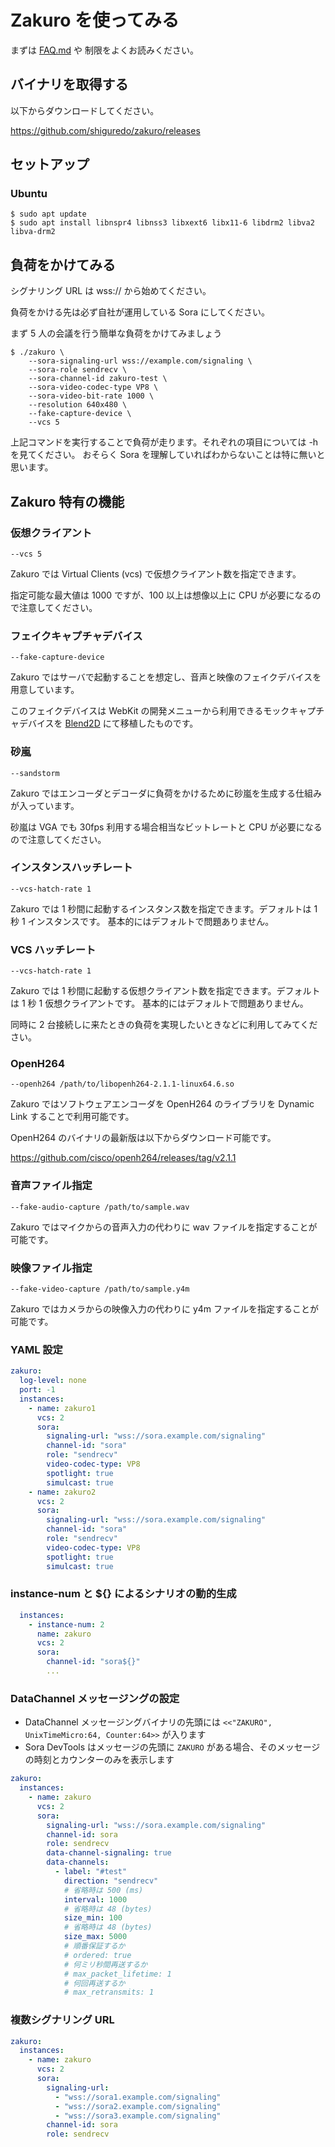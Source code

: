 # Zakuro を使ってみる

まずは [FAQ.md](FAQ.md) や 制限をよくお読みください。

## バイナリを取得する

以下からダウンロードしてください。

https://github.com/shiguredo/zakuro/releases

## セットアップ

### Ubuntu

```shell
$ sudo apt update
$ sudo apt install libnspr4 libnss3 libxext6 libx11-6 libdrm2 libva2 libva-drm2
```

## 負荷をかけてみる

シグナリング URL は wss:// から始めてください。

負荷をかける先は必ず自社が運用している Sora にしてください。

まず 5 人の会議を行う簡単な負荷をかけてみましょう

```
$ ./zakuro \
    --sora-signaling-url wss://example.com/signaling \
    --sora-role sendrecv \
    --sora-channel-id zakuro-test \
    --sora-video-codec-type VP8 \
    --sora-video-bit-rate 1000 \
    --resolution 640x480 \
    --fake-capture-device \
    --vcs 5
```

上記コマンドを実行することで負荷が走ります。それぞれの項目については -h を見てください。
おそらく Sora を理解していればわからないことは特に無いと思います。

## Zakuro 特有の機能

### 仮想クライアント

`--vcs 5`

Zakuro では Virtual Clients (vcs) で仮想クライアント数を指定できます。

指定可能な最大値は 1000 ですが、100 以上は想像以上に CPU が必要になるので注意してください。

### フェイクキャプチャデバイス

`--fake-capture-device`

Zakuro ではサーバで起動することを想定し、音声と映像のフェイクデバイスを用意しています。

このフェイクデバイスは WebKit の開発メニューから利用できるモックキャプチャデバイスを [Blend2D](https://blend2d.com/) にて移植したものです。

### 砂嵐

`--sandstorm`

Zakuro ではエンコーダとデコーダに負荷をかけるために砂嵐を生成する仕組みが入っています。

砂嵐は VGA でも 30fps 利用する場合相当なビットレートと CPU が必要になるので注意してください。

### インスタンスハッチレート

`--vcs-hatch-rate 1`

Zakuro では 1 秒間に起動するインスタンス数を指定できます。デフォルトは 1 秒 1 インスタンスです。
基本的にはデフォルトで問題ありません。

### VCS ハッチレート

`--vcs-hatch-rate 1`

Zakuro では 1 秒間に起動する仮想クライアント数を指定できます。デフォルトは 1 秒 1 仮想クライアントです。
基本的にはデフォルトで問題ありません。

同時に 2 台接続しに来たときの負荷を実現したいときなどに利用してみてください。

### OpenH264

`--openh264 /path/to/libopenh264-2.1.1-linux64.6.so`

Zakuro ではソフトウェアエンコーダを OpenH264 のライブラリを Dynamic Link することで利用可能です。

OpenH264 のバイナリの最新版は以下からダウンロード可能です。

https://github.com/cisco/openh264/releases/tag/v2.1.1

### 音声ファイル指定

`--fake-audio-capture /path/to/sample.wav`

Zakuro ではマイクからの音声入力の代わりに wav ファイルを指定することが可能です。

### 映像ファイル指定

`--fake-video-capture /path/to/sample.y4m`

Zakuro ではカメラからの映像入力の代わりに y4m ファイルを指定することが可能です。

### YAML 設定

```yaml
zakuro:
  log-level: none
  port: -1
  instances:
    - name: zakuro1
      vcs: 2
      sora:
        signaling-url: "wss://sora.example.com/signaling"
        channel-id: "sora"
        role: "sendrecv"
        video-codec-type: VP8
        spotlight: true
        simulcast: true
    - name: zakuro2
      vcs: 2
      sora:
        signaling-url: "wss://sora.example.com/signaling"
        channel-id: "sora"
        role: "sendrecv"
        video-codec-type: VP8
        spotlight: true
        simulcast: true
```

### instance-num と ${} によるシナリオの動的生成

```yaml
  instances:
    - instance-num: 2
      name: zakuro
      vcs: 2
      sora:
        channel-id: "sora${}"
        ...
```

### DataChannel メッセージングの設定

- DataChannel メッセージングバイナリの先頭には `<<"ZAKURO", UnixTimeMicro:64, Counter:64>>` が入ります
- Sora DevTools はメッセージの先頭に `ZAKURO` がある場合、そのメッセージの時刻とカウンターのみを表示します

```yaml
zakuro:
  instances:
    - name: zakuro
      vcs: 2
      sora:
        signaling-url: "wss://sora.example.com/signaling"
        channel-id: sora
        role: sendrecv
        data-channel-signaling: true
        data-channels:
          - label: "#test"
            direction: "sendrecv"
            # 省略時は 500 (ms)
            interval: 1000
            # 省略時は 48 (bytes)
            size_min: 100
            # 省略時は 48 (bytes)
            size_max: 5000
            # 順番保証するか
            # ordered: true
            # 何ミリ秒間再送するか
            # max_packet_lifetime: 1
            # 何回再送するか
            # max_retransmits: 1
```

### 複数シグナリング URL

```yaml
zakuro:
  instances:
    - name: zakuro
      vcs: 2
      sora:
        signaling-url:
          - "wss://sora1.example.com/signaling"
          - "wss://sora2.example.com/signaling"
          - "wss://sora3.example.com/signaling"
        channel-id: sora
        role: sendrecv
```
